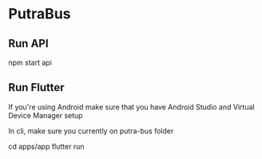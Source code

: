 # PutraBus

## Run API
npm start api

## Run Flutter
If you're using Android make sure that you have Android Studio and Virtual Device Manager setup

In cli, make sure you currently on putra-bus folder

cd apps/app
flutter run